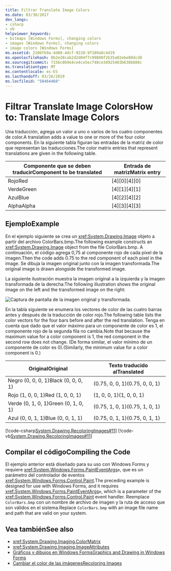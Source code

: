```yaml
---
title: Filtrar Translate Image Colors
ms.date: 03/30/2017
dev_langs:
- csharp
- vb
helpviewer_keywords:
- bitmaps [Windows Forms], changing colors
- images [Windows Forms], changing colors
- image colors [Windows Forms]
ms.assetid: 2106fb9a-4d60-4dcf-9220-9f189a6c4d19
ms.openlocfilehash: 8b2e28cab2d2d04f7c99880f2b35a02ebe80dcd8
ms.sourcegitcommit: 7156c0b9e4ce4ce5ecf48ce3d925403b638b680c
ms.translationtype: MT
ms.contentlocale: es-ES
ms.lasthandoff: 03/26/2019
ms.locfileid: "58464468"
---
```

# <a name="how-to-translate-image-colors"></a><span data-ttu-id="5041e-102">Filtrar Translate Image Colors</span><span class="sxs-lookup"><span data-stu-id="5041e-102">How to: Translate Image Colors</span></span>
<span data-ttu-id="5041e-103">Una traducción, agrega un valor a uno o varios de los cuatro componentes de color.</span><span class="sxs-lookup"><span data-stu-id="5041e-103">A translation adds a value to one or more of the four color components.</span></span> <span data-ttu-id="5041e-104">En la siguiente tabla figuran las entradas de la matriz de color que representan las traducciones.</span><span class="sxs-lookup"><span data-stu-id="5041e-104">The color matrix entries that represent translations are given in the following table.</span></span>  
  
|<span data-ttu-id="5041e-105">Componente que se deben traducir</span><span class="sxs-lookup"><span data-stu-id="5041e-105">Component to be translated</span></span>|<span data-ttu-id="5041e-106">Entrada de matriz</span><span class="sxs-lookup"><span data-stu-id="5041e-106">Matrix entry</span></span>|  
|--------------------------------|------------------|  
|<span data-ttu-id="5041e-107">Rojo</span><span class="sxs-lookup"><span data-stu-id="5041e-107">Red</span></span>|<span data-ttu-id="5041e-108">[4][0]</span><span class="sxs-lookup"><span data-stu-id="5041e-108">[4][0]</span></span>|  
|<span data-ttu-id="5041e-109">Verde</span><span class="sxs-lookup"><span data-stu-id="5041e-109">Green</span></span>|<span data-ttu-id="5041e-110">[4][1]</span><span class="sxs-lookup"><span data-stu-id="5041e-110">[4][1]</span></span>|  
|<span data-ttu-id="5041e-111">Azul</span><span class="sxs-lookup"><span data-stu-id="5041e-111">Blue</span></span>|<span data-ttu-id="5041e-112">[4][2]</span><span class="sxs-lookup"><span data-stu-id="5041e-112">[4][2]</span></span>|  
|<span data-ttu-id="5041e-113">Alpha</span><span class="sxs-lookup"><span data-stu-id="5041e-113">Alpha</span></span>|<span data-ttu-id="5041e-114">[4][3]</span><span class="sxs-lookup"><span data-stu-id="5041e-114">[4][3]</span></span>|  
  
## <a name="example"></a><span data-ttu-id="5041e-115">Ejemplo</span><span class="sxs-lookup"><span data-stu-id="5041e-115">Example</span></span>  
 <span data-ttu-id="5041e-116">En el ejemplo siguiente se crea un <xref:System.Drawing.Image> objeto a partir del archivo ColorBars.bmp.</span><span class="sxs-lookup"><span data-stu-id="5041e-116">The following example constructs an <xref:System.Drawing.Image> object from the file ColorBars.bmp.</span></span> <span data-ttu-id="5041e-117">A continuación, el código agrega 0,75 al componente rojo de cada píxel de la imagen.</span><span class="sxs-lookup"><span data-stu-id="5041e-117">Then the code adds 0.75 to the red component of each pixel in the image.</span></span> <span data-ttu-id="5041e-118">Se dibuja la imagen original junto con la imagen transformada.</span><span class="sxs-lookup"><span data-stu-id="5041e-118">The original image is drawn alongside the transformed image.</span></span>  
  
 <span data-ttu-id="5041e-119">La siguiente ilustración muestra la imagen original a la izquierda y la imagen transformada de la derecha:</span><span class="sxs-lookup"><span data-stu-id="5041e-119">The following illustration shows the original image on the left and the transformed image on the right:</span></span>  
  
 ![Captura de pantalla de la imagen original y transformada.](./media/how-to-translate-image-colors/original-image-translate-colors.png)  
  
 <span data-ttu-id="5041e-121">En la tabla siguiente se enumera los vectores de color de las cuatro barras antes y después de la traducción de color rojo.</span><span class="sxs-lookup"><span data-stu-id="5041e-121">The following table lists the color vectors for the four bars before and after the red translation.</span></span> <span data-ttu-id="5041e-122">Tenga en cuenta que dado que el valor máximo para un componente de color es 1, el componente rojo de la segunda fila no cambia.</span><span class="sxs-lookup"><span data-stu-id="5041e-122">Note that because the maximum value for a color component is 1, the red component in the second row does not change.</span></span> <span data-ttu-id="5041e-123">(De forma similar, el valor mínimo de un componente de color es 0).</span><span class="sxs-lookup"><span data-stu-id="5041e-123">(Similarly, the minimum value for a color component is 0.)</span></span>  
  
|<span data-ttu-id="5041e-124">Original</span><span class="sxs-lookup"><span data-stu-id="5041e-124">Original</span></span>|<span data-ttu-id="5041e-125">Texto traducido al</span><span class="sxs-lookup"><span data-stu-id="5041e-125">Translated</span></span>|  
|--------------|----------------|  
|<span data-ttu-id="5041e-126">Negro (0, 0, 0, 1)</span><span class="sxs-lookup"><span data-stu-id="5041e-126">Black (0, 0, 0, 1)</span></span>|<span data-ttu-id="5041e-127">(0.75, 0, 0, 1)</span><span class="sxs-lookup"><span data-stu-id="5041e-127">(0.75, 0, 0, 1)</span></span>|  
|<span data-ttu-id="5041e-128">Rojo (1, 0, 0, 1)</span><span class="sxs-lookup"><span data-stu-id="5041e-128">Red (1, 0, 0, 1)</span></span>|<span data-ttu-id="5041e-129">(1, 0, 0, 1)</span><span class="sxs-lookup"><span data-stu-id="5041e-129">(1, 0, 0, 1)</span></span>|  
|<span data-ttu-id="5041e-130">Verde (0, 1, 0, 1)</span><span class="sxs-lookup"><span data-stu-id="5041e-130">Green (0, 1, 0, 1)</span></span>|<span data-ttu-id="5041e-131">(0.75, 1, 0, 1)</span><span class="sxs-lookup"><span data-stu-id="5041e-131">(0.75, 1, 0, 1)</span></span>|  
|<span data-ttu-id="5041e-132">Azul (0, 0, 1, 1)</span><span class="sxs-lookup"><span data-stu-id="5041e-132">Blue (0, 0, 1, 1)</span></span>|<span data-ttu-id="5041e-133">(0.75, 0, 1, 1)</span><span class="sxs-lookup"><span data-stu-id="5041e-133">(0.75, 0, 1, 1)</span></span>|  
  
 [!code-csharp[System.Drawing.RecoloringImages#11](~/samples/snippets/csharp/VS_Snippets_Winforms/System.Drawing.RecoloringImages/CS/Class1.cs#11)]
 [!code-vb[System.Drawing.RecoloringImages#11](~/samples/snippets/visualbasic/VS_Snippets_Winforms/System.Drawing.RecoloringImages/VB/Class1.vb#11)]  
  
## <a name="compiling-the-code"></a><span data-ttu-id="5041e-134">Compilar el código</span><span class="sxs-lookup"><span data-stu-id="5041e-134">Compiling the Code</span></span>  
 <span data-ttu-id="5041e-135">El ejemplo anterior está diseñado para su uso con Windows Forms y requiere <xref:System.Windows.Forms.PaintEventArgs>`e`, que es un parámetro del controlador de eventos <xref:System.Windows.Forms.Control.Paint>.</span><span class="sxs-lookup"><span data-stu-id="5041e-135">The preceding example is designed for use with Windows Forms, and it requires <xref:System.Windows.Forms.PaintEventArgs>`e`, which is a parameter of the <xref:System.Windows.Forms.Control.Paint> event handler.</span></span> <span data-ttu-id="5041e-136">Reemplace `ColorBars.bmp` con un nombre de archivo de imagen y la ruta de acceso que son válidos en el sistema.</span><span class="sxs-lookup"><span data-stu-id="5041e-136">Replace `ColorBars.bmp` with an image file name and path that are valid on your system.</span></span>  
  
## <a name="see-also"></a><span data-ttu-id="5041e-137">Vea también</span><span class="sxs-lookup"><span data-stu-id="5041e-137">See also</span></span>
- <xref:System.Drawing.Imaging.ColorMatrix>
- <xref:System.Drawing.Imaging.ImageAttributes>
- [<span data-ttu-id="5041e-138">Gráficos y dibujos en Windows Forms</span><span class="sxs-lookup"><span data-stu-id="5041e-138">Graphics and Drawing in Windows Forms</span></span>](graphics-and-drawing-in-windows-forms.md)
- [<span data-ttu-id="5041e-139">Cambiar el color de las imágenes</span><span class="sxs-lookup"><span data-stu-id="5041e-139">Recoloring Images</span></span>](recoloring-images.md)
